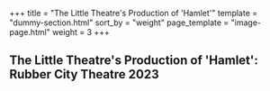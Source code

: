 +++
title = "The Little Theatre's Production of 'Hamlet'"
template = "dummy-section.html"
sort_by = "weight"
page_template = "image-page.html"
weight = 3
+++
## The Little Theatre's Production of 'Hamlet': Rubber City Theatre 2023
